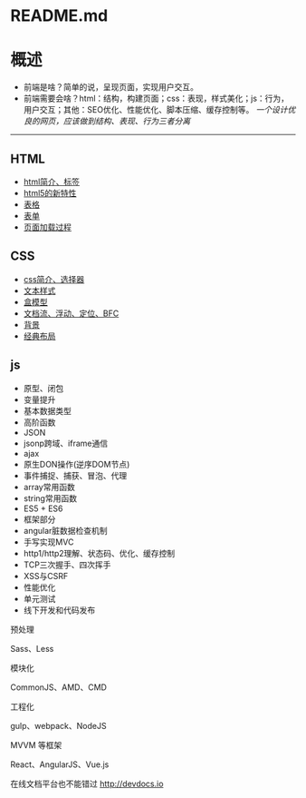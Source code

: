 # README.md

# 概述
* 前端是啥？简单的说，呈现页面，实现用户交互。    
* 前端需要会啥？html：结构，构建页面；css：表现，样式美化；js：行为，用户交互；其他：SEO优化、性能优化、脚本压缩、缓存控制等。
*一个设计优良的网页，应该做到结构、表现、行为三者分离*
***

## HTML
* [html简介、标签](/html/html.md)
* [html5的新特性](/html/html5.md)	
* [表格](/html/表格.md)	
* [表单](/html/表单.md)	
* [页面加载过程](/html/页面加载过程.md)

## CSS
* [css简介、选择器](/css/css.md)
* [文本样式](/css/文本样式.md)
* [盒模型](/css/盒模型.md)
* [文档流、浮动、定位、BFC](/css/文档流、浮动、定位、BFC.md)
* [背景](/css/背景.md)
* [经典布局](/css/经典布局.md)

## js

* 原型、闭包
* 变量提升
* 基本数据类型
* 高阶函数
* JSON
* jsonp跨域、iframe通信
* ajax
* 原生DON操作(逆序DOM节点)
* 事件捕捉、捕获、冒泡、代理
* array常用函数
* string常用函数
* ES5 + ES6
* 框架部分
* angular脏数据检查机制
* 手写实现MVC
* http1/http2理解、状态码、优化、缓存控制
* TCP三次握手、四次挥手
* XSS与CSRF
* 性能优化
* 单元测试
* 线下开发和代码发布


预处理

Sass、Less

模块化

CommonJS、AMD、CMD

工程化

gulp、webpack、NodeJS

MVVM 等框架

React、AngularJS、Vue.js


在线文档平台也不能错过 http://devdocs.io